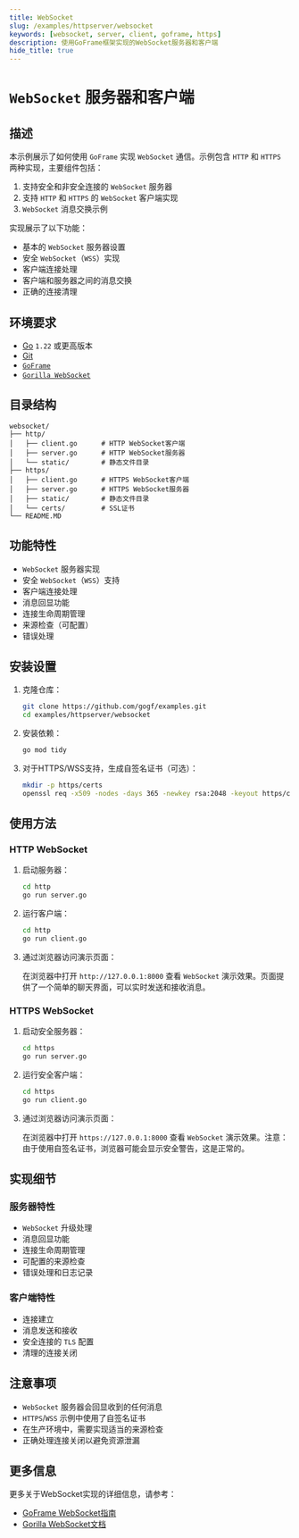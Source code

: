 ```yaml
---
title: WebSocket
slug: /examples/httpserver/websocket
keywords: [websocket, server, client, goframe, https]
description: 使用GoFrame框架实现的WebSocket服务器和客户端
hide_title: true
---
```


# `WebSocket` 服务器和客户端

## 描述

本示例展示了如何使用 `GoFrame` 实现 `WebSocket` 通信。示例包含 `HTTP` 和 `HTTPS` 两种实现，主要组件包括：

1. 支持安全和非安全连接的 `WebSocket` 服务器
2. 支持 `HTTP` 和 `HTTPS` 的 `WebSocket` 客户端实现
3. `WebSocket` 消息交换示例

实现展示了以下功能：
- 基本的 `WebSocket` 服务器设置
- 安全 `WebSocket`（`WSS`）实现
- 客户端连接处理
- 客户端和服务器之间的消息交换
- 正确的连接清理

## 环境要求

- [Go](https://golang.org/dl/) `1.22` 或更高版本
- [Git](https://git-scm.com/downloads)
- [`GoFrame`](https://goframe.org)
- [`Gorilla WebSocket`](https://github.com/gorilla/websocket)

## 目录结构

```text
websocket/
├── http/
│   ├── client.go      # HTTP WebSocket客户端
│   ├── server.go      # HTTP WebSocket服务器
│   └── static/        # 静态文件目录
├── https/
│   ├── client.go      # HTTPS WebSocket客户端
│   ├── server.go      # HTTPS WebSocket服务器
│   ├── static/        # 静态文件目录
│   └── certs/         # SSL证书
└── README.MD
```

## 功能特性

- `WebSocket` 服务器实现
- 安全 `WebSocket`（`WSS`）支持
- 客户端连接处理
- 消息回显功能
- 连接生命周期管理
- 来源检查（可配置）
- 错误处理

## 安装设置

1. 克隆仓库：
    ```bash
    git clone https://github.com/gogf/examples.git
    cd examples/httpserver/websocket
    ```

2. 安装依赖：
    ```bash
    go mod tidy
    ```

3. 对于HTTPS/WSS支持，生成自签名证书（可选）：
    ```bash
    mkdir -p https/certs
    openssl req -x509 -nodes -days 365 -newkey rsa:2048 -keyout https/certs/server.key -out https/certs/server.crt
    ```

## 使用方法

### HTTP WebSocket

1. 启动服务器：
   ```bash
   cd http
   go run server.go
   ```

2. 运行客户端：
   ```bash
   cd http
   go run client.go
   ```

3. 通过浏览器访问演示页面：

   在浏览器中打开 `http://127.0.0.1:8000` 查看 `WebSocket` 演示效果。页面提供了一个简单的聊天界面，可以实时发送和接收消息。

### HTTPS WebSocket

1. 启动安全服务器：
   ```bash
   cd https
   go run server.go
   ```

2. 运行安全客户端：
   ```bash
   cd https
   go run client.go
   ```

3. 通过浏览器访问演示页面：

   在浏览器中打开 `https://127.0.0.1:8000` 查看 `WebSocket` 演示效果。注意：由于使用自签名证书，浏览器可能会显示安全警告，这是正常的。

## 实现细节

### 服务器特性
- `WebSocket` 升级处理
- 消息回显功能
- 连接生命周期管理
- 可配置的来源检查
- 错误处理和日志记录

### 客户端特性
- 连接建立
- 消息发送和接收
- 安全连接的 `TLS` 配置
- 清理的连接关闭

## 注意事项

- `WebSocket` 服务器会回显收到的任何消息
- `HTTPS`/`WSS` 示例中使用了自签名证书
- 在生产环境中，需要实现适当的来源检查
- 正确处理连接关闭以避免资源泄漏

## 更多信息

更多关于WebSocket实现的详细信息，请参考：
- [GoFrame WebSocket指南](https://goframe.org/docs/web/senior-websocket)
- [Gorilla WebSocket文档](https://github.com/gorilla/websocket)

